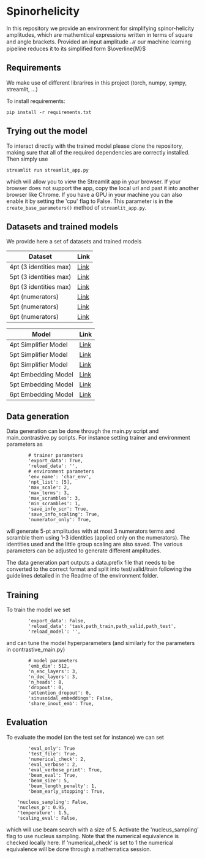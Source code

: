 # Spinorhelicity

In this repository we provide an environment for simplifying spinor-helicity amplitudes, which are mathemtical expressions written in terms of square and angle brackets. 
Provided an input amplitude $\mathcal{M}$ our machine learning pipeline reduces it to its simplified form $\overline{M}$



## Requirements

We make use of different librarires in this project (torch, numpy, sympy, streamlit, ...)

To install requirements:

```setup
pip install -r requirements.txt
```

## Trying out the model
To interact directly with the trained model please clone the repository, making sure that all of the required dependencies are correctly installed.
Then simply use 
```setup
streamlit run streamlit_app.py 
```
which will allow you to view the Streamlit app in your browser. If your browser does not support the app, copy the local url and past it into another browser like Chrome. If you have a GPU in your machine you can also enable it by setting the 'cpu' flag to False. This parameter is in the `create_base_parameters()` method of `streamlit_app.py`.

## Datasets and trained models
We provide here a set of datasets and trained models


Dataset | Link 
--- | --- 
4pt (3 identities max)| [Link](https://drive.google.com/uc?export=download&id=18idYRLv1Kzt4dcGS7s5YYONAbMsQTxD9)
5pt (3 identities max) | [Link](https://drive.google.com/uc?export=download&id=1eLbgC9F5j0zPcN3xV8-e8fH-BK1t3utF)
6pt (3 identities max) | [Link](https://drive.google.com/uc?export=download&id=150oi6ov9dSzeyCdevCNEg1cdSYzOWEgx)
4pt (numerators) | [Link](https://drive.google.com/uc?export=download&id=1iyqkbEbK_id280Qa2Mg-s0PB7AR3ZmEd)
5pt (numerators) | [Link](https://drive.google.com/uc?export=download&id=1_EwvLjoxqZB1xY6r9BVbgzhkWzUce_lg)
6pt (numerators) | [Link](https://drive.google.com/uc?export=download&id=1pENQIZhbwRKn4yl3VwvG0L-zdN0z5_Bo)



Model | Link 
--- | --- 
4pt Simplifier Model | [Link](https://drive.google.com/uc?export=download&id=1lq46Hc_eF8khsoC4k-lsMjZpaY0Pco29)
5pt Simplifier Model | [Link](https://drive.google.com/uc?export=download&id=1hSyRKcsMjxgVZ3DB1EkwD0OFHxoId4FZ)
6pt Simplifier Model | [Link](https://drive.google.com/uc?export=download&id=1nN8-nCTd08poS1ZCye0HnyLSxhs2SGCb)
4pt Embedding Model | [Link](https://drive.google.com/uc?export=download&id=1g_YAeH1v_hWDPTiSZnwrbqGwnicLRRhz)
5pt Embedding Model | [Link](https://drive.google.com/uc?export=download&id=10hZ2GhrNNOkWp-Z3Z5iQw3jbVEh5N4ei)
6pt Embedding Model| [Link](https://drive.google.com/uc?export=download&id=1AvdizkQkhtCcDdsZwh13vuKcd00HceYA)

## Data generation
Data generation can be done through the main.py script and main_contrastive.py scripts.
For instance setting trainer and environment parameters as
```
        # trainer parameters
        'export_data': True,
        'reload_data': '',
        # environment parameters
        'env_name': 'char_env',
        'npt_list': [5],
        'max_scale': 2,
        'max_terms': 3,
        'max_scrambles': 3,
        'min_scrambles': 1,
        'save_info_scr': True,
        'save_info_scaling': True,
        'numerator_only': True,
```
will generate 5-pt amplitudes with at most 3 numerators terms and scramble them using 1-3 identities (applied only on the numerators). The identities used and the little group scaling are also saved. The various parameters can be adjusted to generate different amplitudes.


The data generation part outputs a data.prefix file that needs to be converted to the correct format and split into test/valid/train following the guidelines detailed in the Readme of the environment folder.

## Training
To train the model we set 
```
        'export_data': False,
        'reload_data': 'task,path_train,path_valid,path_test',
        'reload_model': '',
```
        
and can tune the model hyperparameters (and similarly for the parameters in contrastive_main.py)
```
        # model parameters
        'emb_dim': 512,
        'n_enc_layers': 3,
        'n_dec_layers': 3,
        'n_heads': 8,
        'dropout': 0,
        'attention_dropout': 0,
        'sinusoidal_embeddings': False,
        'share_inout_emb': True,
```

## Evaluation
To evaluate the model (on the test set for instance) we can set 
```
        'eval_only': True
        'test_file': True,
        'numerical_check': 2,
        'eval_verbose': 2,
        'eval_verbose_print': True,
        'beam_eval': True,
        'beam_size': 5,
        'beam_length_penalty': 1,
        'beam_early_stopping': True,
```
        'nucleus_sampling': False,
        'nucleus_p': 0.95,
        'temperature': 1.5,
        'scaling_eval': False,
which will use beam search with a size of 5. Activate the 'nucleus_sampling' flag to use nucleus sampling. Note that the numerical equivalence is checked locally here. If 'numerical_check' is set to 1 the numerical equivalence will be done through a mathematica session.

